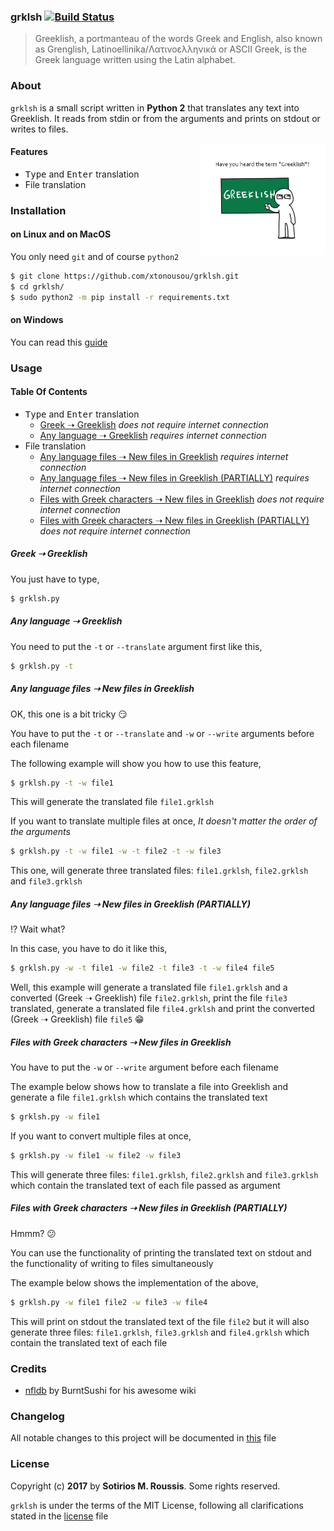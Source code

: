 ### grklsh [![Build Status](https://travis-ci.org/xtonousou/grklsh.svg?branch=master)](https://travis-ci.org/xtonousou/grklsh)

> Greeklish, a portmanteau of the words Greek and English, also known as Grenglish, Latinoellinika/Λατινοελληνικά or ASCII Greek, is the Greek language written using the Latin alphabet.

### About

`grklsh` is a small script written in **Python 2** that translates any text into Greeklish. It reads from stdin or from the arguments and prints on stdout or writes to files.

<a href="https://en.wikipedia.org/wiki/Greeklish">
    <img src="/imgs/board.png" alt="grklsh logo"
         title="Greeklish Banner" align="right"
         		width="40%"/>
</a>

#### Features

* <kbd>Type</kbd> and <kbd>Enter</kbd> translation
* File translation

### Installation

#### on Linux and on MacOS

You only need `git` and of course `python2`

```bash
$ git clone https://github.com/xtonousou/grklsh.git
$ cd grklsh/
$ sudo python2 -m pip install -r requirements.txt
```

#### on Windows

You can read this [guide]

### Usage

#### Table Of Contents

* <kbd>Type</kbd> and <kbd>Enter</kbd> translation
  * [Greek &#10141; Greeklish] *does not require internet connection*
  * [Any language &#10141; Greeklish] *requires internet connection*
* File translation
  * [Any language files &#10141; New files in Greeklish] *requires internet connection*
  * [Any language files &#10141; New files in Greeklish (PARTIALLY)] *requires internet connection*
  * [Files with Greek characters &#10141; New files in Greeklish] *does not require internet connection*
  * [Files with Greek characters &#10141; New files in Greeklish (PARTIALLY)] *does not require internet connection*

##### Greek &#10141; Greeklish

You just have to type,

```bash
$ grklsh.py
```

##### Any language &#10141; Greeklish

You need to put the `-t` or `--translate` argument first like this,

```bash
$ grklsh.py -t
```

##### Any language files &#10141; New files in Greeklish

OK, this one is a bit tricky :smirk:

You have to put the `-t` or `--translate` and `-w` or `--write` arguments before each filename

The following example will show you how to use this feature,

```bash
$ grklsh.py -t -w file1
```

This will generate the translated file `file1.grklsh`


If you want to translate multiple files at once,
*It doesn't matter the order of the arguments*

```bash
$ grklsh.py -t -w file1 -w -t file2 -t -w file3
```

This one, will generate three translated files: `file1.grklsh`, `file2.grklsh` and `file3.grklsh`

##### Any language files &#10141; New files in Greeklish (PARTIALLY)

:interrobang: Wait what?

In this case, you have to do it like this,

```bash
$ grklsh.py -w -t file1 -w file2 -t file3 -t -w file4 file5
```

Well, this example will generate a translated file `file1.grklsh` and a converted (Greek &#10141; Greeklish) file `file2.grklsh`, print the file `file3` translated, generate a translated file `file4.grklsh` and print the converted (Greek &#10141; Greeklish) file `file5` :grin:

##### Files with Greek characters &#10141; New files in Greeklish

You have to put the `-w` or `--write` argument before each filename

The example below shows how to translate a file into Greeklish and generate a file `file1.grklsh` which contains the translated text

```bash
$ grklsh.py -w file1
```

If you want to convert multiple files at once,

```bash
$ grklsh.py -w file1 -w file2 -w file3
```

This will generate three files: `file1.grklsh`, `file2.grklsh` and `file3.grklsh` which contain the translated text of each file passed as argument

##### Files with Greek characters &#10141; New files in Greeklish (PARTIALLY)

Hmmm? :confused:

You can use the functionality of printing the translated text on stdout and the functionality of writing to files simultaneously

The example below shows the implementation of the above,

```bash
$ grklsh.py -w file1 file2 -w file3 -w file4
```

This will print on stdout the translated text of the file `file2` but it will also generate three files: `file1.grklsh`, `file3.grklsh` and `file4.grklsh` which contain the translated text of each file

### Credits

* [nfldb] by BurntSushi for his awesome wiki

### Changelog

All notable changes to this project will be documented in [this] file

### License

Copyright (c) **2017** by **Sotirios M. Roussis**. Some rights reserved.

`grklsh` is under the terms of the MIT License, following all clarifications stated in the [license] file

<!--- Links -->

[here]: https://www.python.org/downloads/windows/
[nfldb]: https://github.com/BurntSushi/nfldb

<!--- Anchors -->

[Greek &#10141; Greeklish]: #greek--greeklish
[Any language &#10141; Greeklish]: #any-language--greeklish
[Any language files &#10141; New files in Greeklish]: #any-language-files--new-files-in-greeklish
[Any language files &#10141; New files in Greeklish (PARTIALLY)]: #any-language-files--new-files-in-greeklish-partially
[Files with Greek characters &#10141; New files in Greeklish]: #files-with-greek-characters--new-files-in-greeklish
[Files with Greek characters &#10141; New files in Greeklish (PARTIALLY)]: #files-with-greek-characters--new-files-in-greeklish-partially

<!--- Images -->

[banner]: /imgs/flag.jpg
[board]: /imgs/board.png

<!--- MDs -->

[guide]: WINDOWS_INSTALLATION.md
[this]: CHANGELOG.md
[license]: LICENSE.md

